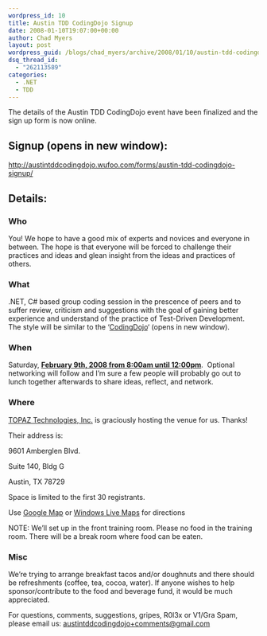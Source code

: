 ```yaml
---
wordpress_id: 10
title: Austin TDD CodingDojo Signup
date: 2008-01-10T19:07:00+00:00
author: Chad Myers
layout: post
wordpress_guid: /blogs/chad_myers/archive/2008/01/10/austin-tdd-codingdojo-signup.aspx
dsq_thread_id:
  - "262113589"
categories:
  - .NET
  - TDD
---
```

The details of the Austin TDD CodingDojo event have been finalized and the sign up form is now online.

## Signup (opens in new window):  


<a href="http://austintddcodingdojo.wufoo.com/forms/austin-tdd-codingdojo-signup/" target="_blank">http://austintddcodingdojo.wufoo.com/forms/austin-tdd-codingdojo-signup/</a>

## Details:

### Who

You! We hope to have a good mix of experts and novices and everyone in between. The hope is that everyone will be forced to challenge their practices and ideas and glean insight from the ideas and practices of others.&nbsp;

### What

.NET, C# based group coding session in the prescence of peers and to suffer review, criticism and suggestions with the goal of gaining better experience and understand of the practice of Test-Driven Development.&nbsp; The style will be similar to the &#8216;<a href="http://wiki.agilefinland.com/?CodingDojo" target="_blank">CodingDojo</a>&#8216; (opens in new window).

### When

Saturday, <span style="font-weight: bold;text-decoration: underline">February 9th, 2008 from 8:00am until 12:00pm</span>.&nbsp; Optional networking will follow and I&#8217;m sure a few people will probably go out to lunch together afterwards to share ideas, reflect, and network. 

### Where

<a href="http://www.topazti.com/" target="_blank">TOPAZ Technologies, Inc.</a> is graciously hosting the venue for us. Thanks!
  
Their address is:
  
9601 Amberglen Blvd.
  
Suite 140, Bldg G
  
Austin, TX 78729

Space is limited to the first 30 registrants.

Use <a href="http://maps.google.com/maps?f=q&hl=en&geocode=&time=&date=&ttype=&q=9601+Amberglen+Blvd.+Austin,+TX+78729&sll=37.0625,-95.677068&sspn=31.522913,69.257813&ie=UTF8&ll=30.471738,-97.773997&spn=0.008359,0.016909&z=17&iwloc=addr&om=1" target="_blank">Google Map</a> or <a href="http://maps.live.com/?v=2&where1=9601%20Amberglen%20Blvd%2C%20Austin%2C%20TX%2078729-1104&encType=1" target="_blank">Windows Live Maps</a> for directions

NOTE: We&#8217;ll set up in the front training room. Please no food in the training room. There will be a break room where food can be eaten. 

### Misc

We&#8217;re trying to arrange breakfast tacos and/or doughnuts and there should be refreshments (coffee, tea, cocoa, water). If anyone wishes to help sponsor/contribute to the food and beverage fund, it would be much appreciated.

For questions, comments, suggestions, gripes, R0l3x or V1/Gra Spam, please email us: <austintddcodingdojo+comments@gmail.com>